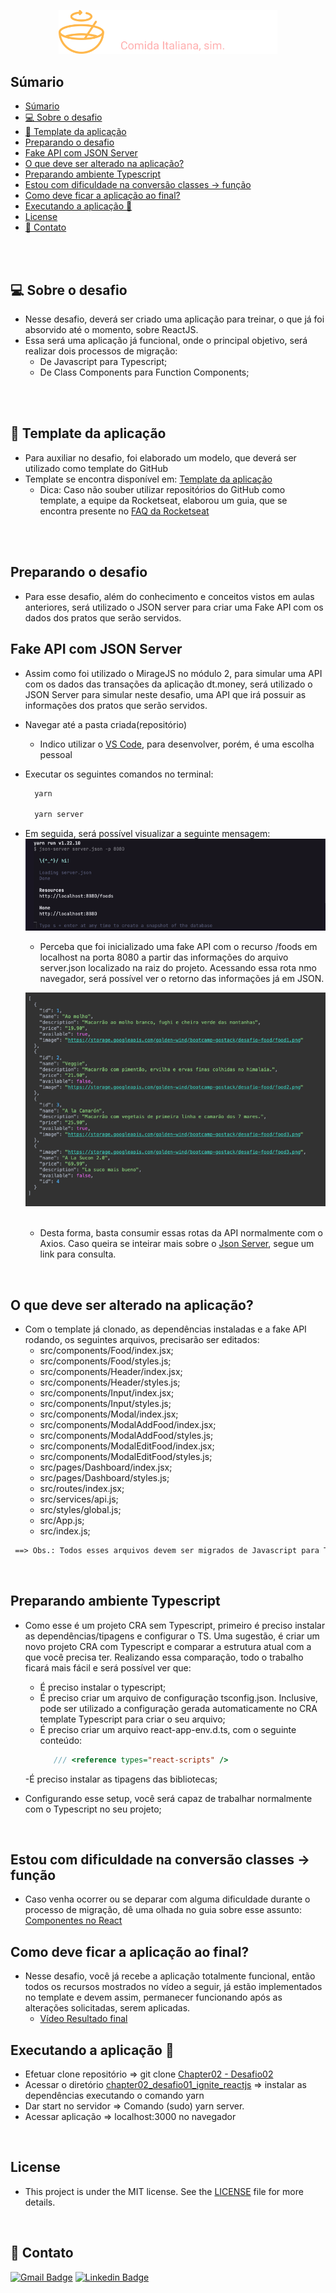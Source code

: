 <p align="center">
  <img alt="icon_gorestaurant" title="GoRestaurant" src="src/assets/logo.svg" width="350px">
</p>


## Súmario

- [Súmario](#súmario)
- [💻 Sobre o desafio](#-sobre-o-desafio)
- [📌 Template da aplicação](#-template-da-aplicação)
- [Preparando o desafio](#preparando-o-desafio)
- [Fake API com JSON Server](#fake-api-com-json-server)
- [O que deve ser alterado na aplicação?](#o-que-deve-ser-alterado-na-aplicação)
- [Preparando ambiente Typescript](#preparando-ambiente-typescript)
- [Estou com dificuldade na conversão classes -> função](#estou-com-dificuldade-na-conversão-classes---função)
- [Como deve ficar a aplicação ao final?](#como-deve-ficar-a-aplicação-ao-final)
- [Executando a aplicação 🚀](#executando-a-aplicação-)
- [License](#license)
- [📧 Contato](#-contato)

<br />
<br />

## 💻 Sobre o desafio
- Nesse desafio, deverá ser criado uma aplicação para treinar, o que já foi absorvido até o momento, sobre ReactJS.
- Essa será uma aplicação já funcional, onde o principal objetivo, será realizar dois processos de migração:
  - De Javascript para Typescript;
  - De Class Components para Function Components;

<br />
<br />

## 📌 Template da aplicação
 - Para auxiliar no desafio, foi elaborado um modelo, que deverá ser utilizado como template do GitHub
 - Template se encontra disponível em: [Template da aplicação](https://github.com/rocketseat-education/ignite-template-reactjs-refactoring-classes-ts)
    - Dica: Caso não souber utilizar repositórios do GitHub como template, a equipe da Rocketseat, elaborou um guia, que se encontra presente no [FAQ da Rocketseat](https://www.notion.so/FAQ-Desafios-ddd8fcdf2339436a816a0d9e45767664)

<br />
<br />

## Preparando o desafio
- Para esse desafio, além do conhecimento e conceitos vistos em aulas anteriores, será utilizado o JSON server para criar uma Fake API com os dados dos pratos que serão servidos.

## Fake API com JSON Server
- Assim como foi utilizado o MirageJS no módulo 2, para simular uma API com os dados das transações da aplicação dt.money, será utilizado o JSON Server para simular neste desafio, uma API que irá possuir as informações dos pratos que serão servidos.
- Navegar até a pasta criada(repositório)
  - Indico utilizar o [VS Code](https://code.visualstudio.com), para desenvolver, porém, é uma escolha pessoal

- Executar os seguintes comandos no terminal:

  ``` bash
    yarn

    yarn server
  ```

- Em seguida, será possível visualizar a seguinte mensagem: 
  <img alt="message_terminal_server" title="Message_server" src="src/assets/images/message_terminal_server.png">

  - Perceba que foi inicializado uma fake API com o recurso /foods em localhost na porta 8080 a partir das informações do arquivo server.json localizado na raiz do projeto. Acessando essa rota nmo navegador, será possível ver o retorno das informações já em JSON.

  <p align="center">
    <img alt="infos_JSON" src="src/assets/images/infos_JSON.png">
  </p>

  <br />

  - Desta forma, basta consumir essas rotas da API normalmente com o Axios. Caso queira se inteirar mais sobre o [Json Server](https://github.com/typicode/json-server), segue um link para consulta. 

<br />

## O que deve ser alterado na aplicação? 
  - Com o template já clonado, as dependências instaladas e a fake API rodando, os seguintes arquivos, precisarão ser editados:
    - src/components/Food/index.jsx;
    - src/components/Food/styles.js;
    - src/components/Header/index.jsx;
    - src/components/Header/styles.js;
    - src/components/Input/index.jsx;
    - src/components/Input/styles.js;
    - src/components/Modal/index.jsx;
    - src/components/ModalAddFood/index.jsx;
    - src/components/ModalAddFood/styles.js;
    - src/components/ModalEditFood/index.jsx;
    - src/components/ModalEditFood/styles.js;
    - src/pages/Dashboard/index.jsx;
    - src/pages/Dashboard/styles.js;
    - src/routes/index.jsx;
    - src/services/api.js;
    - src/styles/global.js;
    - src/App.js;
    - src/index.js;
  
   ```tex
    ==> Obs.: Todos esses arquivos devem ser migrados de Javascript para Typescript. Além disso, os arquivos que possuírem componentes em classes devem ser migrados para componentes funcionais.
   ```

   <br />

   ## Preparando ambiente Typescript
   - Como esse é um projeto CRA sem Typescript, primeiro é preciso instalar as dependências/tipagens e configurar o TS. Uma sugestão, é criar um novo projeto CRA com Typescript e comparar a estrutura atual com a que você precisa ter. Realizando essa comparação, todo o trabalho ficará mais fácil e será possível ver que: 
     - É preciso instalar o typescript;
     - É preciso criar um arquivo de configuração tsconfig.json. Inclusive, pode ser utilizado a configuração gerada automaticamente no CRA template Typescript para criar o seu arquivo;
     - É preciso criar um arquivo react-app-env.d.ts, com o seguinte conteúdo:
        ```typescript
           /// <reference types="react-scripts" />
        ```
     -É preciso instalar as tipagens das bibliotecas;

   - Configurando esse setup, você será capaz de trabalhar normalmente com o Typescript no seu projeto;
  
   <br />

   ## Estou com dificuldade na conversão classes -> função
   - Caso venha ocorrer ou se deparar com alguma dificuldade durante o processo de migração, dê uma olhada no guia sobre esse assunto: [Componentes no React](https://www.notion.so/Componentes-no-React-6644d41da663405cb29dcaae1693bb9f)
  
   ## Como deve ficar a aplicação ao final?
   - Nesse desafio, você já recebe a aplicação totalmente funcional, então todos os recursos mostrados no vídeo a seguir, já estão implementados no template e devem assim, permanecer funcionando após as alterações solicitadas, serem aplicadas.
     - [Vídeo Resultado final](https://s3-us-west-2.amazonaws.com/secure.notion-static.com/d7d94fcf-b6af-40eb-a215-731ac274e475/Peek_2021-03-10_10-43.mp4)

   ## Executando a aplicação 🚀

   - Efetuar clone repositório => git clone [Chapter02 - Desafio02](https://github.com/BManduca/Chapter02_desafio02_Refactoring_classes_typescript.git)
   - Acessar o diretório [chapter02_desafio01_ignite_reactjs](https://github.com/BManduca/Chapter02_desafio02_Refactoring_classes_typescript) => instalar as dependências executando o comando yarn
   - Dar start no servidor => Comando (sudo) yarn server.
   - Acessar aplicação => localhost:3000 no navegador

   <br />
  
  ## License
  - This project is under the MIT license. See the [LICENSE](LICENSE.md) file  for more details.

  <br />

  ## 📧 Contato

  [![Gmail Badge](https://img.shields.io/badge/-brunnomanducarfe@gmail.com-c14438?style=flat-square&logo=Gmail&logoColor=white&link=mailto:brunnomanducarfe@gmail.com)](mailto:brunnomanducarfe@gmail.com) [![Linkedin Badge](https://img.shields.io/badge/-Linkedin-blue?style=flat-square&logo=Linkedin&logoColor=white&link=https://www.linkedin.com/in/brunno-manduca-b97080118/)](https://www.linkedin.com/in/brunno-manduca-b97080118/) 
    